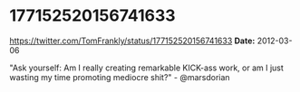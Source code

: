 # 177152520156741633
https://twitter.com/TomFrankly/status/177152520156741633
**Date:** 2012-03-06

"Ask yourself: Am I really creating remarkable KICK-ass work, or am I just wasting my time promoting mediocre shit?" - @marsdorian
